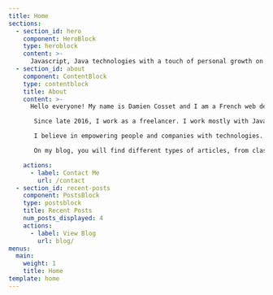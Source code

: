 ```yaml
---
title: Home
sections:
  - section_id: hero
    component: HeroBlock
    type: heroblock
    content: >-
      Javascript, Java technologies with a touch of personal growth on the side.
  - section_id: about
    component: ContentBlock
    type: contentblock
    title: About
    content: >-
      Hello everyone! My name is Damien Cosset and I am a French web developer.

       Since late 2016, I work as a freelancer. I work mostly with Javascript technologies such as React or Meteor. I've also worked with Java for quite some time.

       I believe in empowering people and companies with technologies. Code can make our lives better, but it can also make it worse if developers are not careful.

       On my blog, you will find different types of articles, from classic tutorials to thoughts about our industry and freelancing. I hope you will enjoy it! :heart:

    actions:
      - label: Contact Me
        url: /contact
  - section_id: recent-posts
    component: PostsBlock
    type: postsblock
    title: Recent Posts
    num_posts_displayed: 4
    actions:
      - label: View Blog
        url: blog/
menus:
  main:
    weight: 1
    title: Home
template: home
---
```

